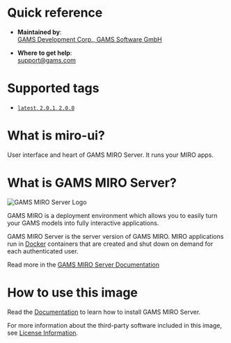 # Quick reference

-	**Maintained by**:  
	[GAMS Development Corp., GAMS Software GmbH](https://www.gams.com/)

-	**Where to get help**:  
  	support@gams.com

# Supported tags

-  [`latest`, `2.0.1`, `2.0.0`](./tags)

# What is miro-ui?

User interface and heart of GAMS MIRO Server. It runs your MIRO apps.

# What is GAMS MIRO Server?

![GAMS MIRO Server Logo](https://gams.com/miro/assets/images/logo-readme.png)

GAMS MIRO is a deployment environment which allows you to easily turn your GAMS models into fully interactive applications.

GAMS MIRO Server is the server version of GAMS MIRO. MIRO applications run in [Docker](https://www.docker.com) containers that are created and shut down on demand for each authenticated user.

Read more in the [GAMS MIRO Server Documentation](https://www.gams.com/miro/server.html)

# How to use this image

Read the [Documentation](https://www.gams.com/miro/server.html#server-install) to learn how to install GAMS MIRO Server.

For more information about the third-party software included in this image, see [License Information](https://www.gams.com/miro/license-server.html).
